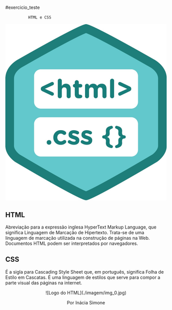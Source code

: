  #exercicio_teste 

              HTML e CSS 

 ![Logo do Htmle do CSS](./imagem/img0.jpg)

 

 ## HTML  
 Abreviação para a expressão inglesa HyperText Markup Language, que significa Linguagem de Marcação de Hipertexto. Trata-se de uma linguagem de marcação utilizada na construção de páginas na Web. Documentos HTML podem ser interpretados por navegadores.
<b></b>

 ## CSS 
 É a sigla para Cascading Style Sheet que, em português, significa Folha de Estilo em Cascatas. É uma linguagem de estilos que serve para compor a parte visual das páginas na internet.  
<b></b>

 <center>![Logo do HTML](./imagem/img_0.jpg) <center>


 <b></b>

 Por Inácia Simone




 
     


   
